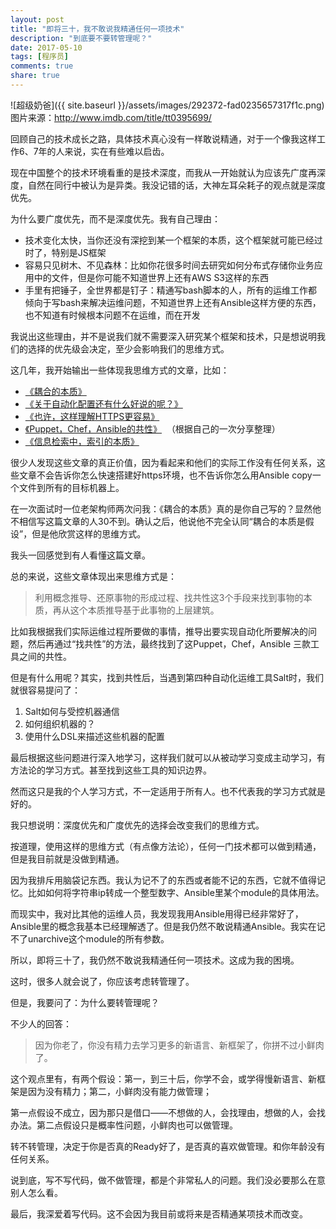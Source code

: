 ```yaml
---
layout: post
title: "即将三十，我不敢说我精通任何一项技术"
description: "到底要不要转管理呢？"
date: 2017-05-10
tags: [程序员]
comments: true
share: true
---
```


![超级奶爸]({{ site.baseurl }}/assets/images/292372-fad0235657317f1c.png)
图片来源：http://www.imdb.com/title/tt0395699/

回顾自己的技术成长之路，具体技术真心没有一样敢说精通，对于一个像我这样工作6、7年的人来说，实在有些难以启齿。

现在中国整个的技术环境看重的是技术深度，而我从一开始就认为应该先广度再深度，自然在同行中被认为是异类。我没记错的话，大神左耳朵耗子的观点就是深度优先。

为什么要广度优先，而不是深度优先。我有自己理由：

* 技术变化太快，当你还没有深挖到某一个框架的本质，这个框架就可能已经过时了，特别是JS框架
* 容易只见树木、不见森林：比如你花很多时间去研究如何分布式存储你业务应用中的文件，但是你可能不知道世界上还有AWS S3这样的东西
* 手里有把锤子，全世界都是钉子：精通写bash脚本的人，所有的运维工作都倾向于写bash来解决运维问题，不知道世界上还有Ansible这样方便的东西，也不知道有时候根本问题不在运维，而在开发

我说出这些理由，并不是说我们就不需要深入研究某个框架和技术，只是想说明我们的选择的优先级会决定，至少会影响我们的思维方式。

这几年，我开始输出一些体现我思维方式的文章，比如：

* [《耦合的本质》](http://showme.codes/2015-12-29/the-nature-of-coupling/)
* [《关于自动化配置还有什么好说的呢？》](http://showme.codes/2016-08-12/automation-configuration/)
* [《也许，这样理解HTTPS更容易》](http://showme.codes/2017-02-20/understand-https/)
* [《Puppet，Chef，Ansible的共性》](http://showme.codes/2016-01-02/the-nature-of-ansible-puppet-chef/)  （根据自己的一次分享整理）
* [《信息检索中，索引的本质》](https://my.oschina.net/zjzhai/blog/464446)

很少人发现这些文章的真正价值，因为看起来和他们的实际工作没有任何关系，这些文章不会告诉你怎么快速搭建好https环境，也不告诉你怎么用Ansible copy一个文件到所有的目标机器上。

在一次面试时一位老架构师两次问我：《耦合的本质》真的是你自己写的？显然他不相信写这篇文章的人30不到。确认之后，他说他不完全认同“耦合的本质是假设”，但是他欣赏这样的思维方式。

我头一回感觉到有人看懂这篇文章。

总的来说，这些文章体现出来思维方式是：

> 利用概念推导、还原事物的形成过程、找共性这3个手段来找到事物的本质，再从这个本质推导基于此事物的上层建筑。

比如我根据我们实际运维过程所要做的事情，推导出要实现自动化所要解决的问题，然后再通过“找共性”的方法，最终找到了这Puppet，Chef，Ansible 三款工具之间的共性。

但是有什么用呢？其实，找到共性后，当遇到第四种自动化运维工具Salt时，我们就很容易提问了：
1. Salt如何与受控机器通信
1. 如何组织机器的？
1. 使用什么DSL来描述这些机器的配置

最后根据这些问题进行深入地学习，这样我们就可以从被动学习变成主动学习，有方法论的学习方式。甚至找到这些工具的知识边界。

然而这只是我的个人学习方式，不一定适用于所有人。也不代表我的学习方式就是好的。

我只想说明：深度优先和广度优先的选择会改变我们的思维方式。

按道理，使用这样的思维方式（有点像方法论），任何一门技术都可以做到精通，但是我目前就是没做到精通。

因为我排斥用脑袋记东西。我认为记不了的东西或者能不记的东西，它就不值得记忆。比如如何将字符串ip转成一个整型数字、Ansible里某个module的具体用法。

而现实中，我对比其他的运维人员，我发现我用Ansible用得已经非常好了，Ansible里的概念我基本已经理解透了。但是我仍然不敢说精通Ansible。我实在记不了unarchive这个module的所有参数。

所以，即将三十了，我仍然不敢说我精通任何一项技术。这成为我的困境。

这时，很多人就会说了，你应该考虑转管理了。

但是，我要问了：为什么要转管理呢？

不少人的回答：

> 因为你老了，你没有精力去学习更多的新语言、新框架了，你拼不过小鲜肉了。

这个观点里有，有两个假设：第一，到三十后，你学不会，或学得慢新语言、新框架是因为没有精力；第二，小鲜肉没有能力做管理；

第一点假设不成立，因为那只是借口——不想做的人，会找理由，想做的人，会找办法。第二点假设只是概率性问题，小鲜肉也可以做管理。

转不转管理，决定于你是否真的Ready好了，是否真的喜欢做管理。和你年龄没有任何关系。

说到底，写不写代码，做不做管理，都是个非常私人的问题。我们没必要那么在意别人怎么看。

最后，我深爱着写代码。这不会因为我目前或将来是否精通某项技术而改变。